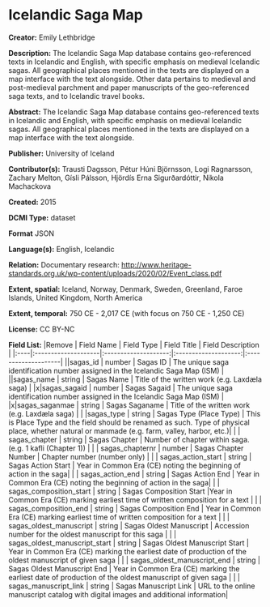 ﻿# Icelandic Saga Map
**Creator:** Emily Lethbridge

**Description:** The Icelandic Saga Map database contains geo-referenced texts in Icelandic and English, with specific emphasis on medieval Icelandic sagas. All geographical places mentioned in the texts are displayed on a map interface with the text alongside. Other data pertains to medieval and post-medieval parchment and paper manuscripts of the geo-referenced saga texts, and to Icelandic travel books.

**Abstract:** The Icelandic Saga Map database contains geo-referenced texts in Icelandic and English, with specific emphasis on medieval Icelandic sagas. All geographical places mentioned in the texts are displayed on a map interface with the text alongside.

**Publisher:** University of Iceland

**Contributor(s):** Trausti Dagsson, Pétur Húni Björnsson, Logi Ragnarsson, Zachary Melton, Gísli Pálsson, Hjördís Erna Sigurðardóttir, Nikola Machackova

**Created:** 2015

**DCMI Type:** dataset

**Format** JSON

**Language(s):** English, Icelandic

**Relation:** Documentary research: http://www.heritage-standards.org.uk/wp-content/uploads/2020/02/Event_class.pdf

**Extent, spatial:** Iceland, Norway, Denmark, Sweden, Greenland, Faroe Islands, United Kingdom, North America

**Extent, temporal:** 750 CE - 2,017 CE (with focus on 750 CE - 1,250 CE)

**License:** CC BY-NC

**Field List:**
|Remove | Field Name	| Field Type	| Field Title	| Field Description	|
|:----|:--------------------|:--------------------:|:--------------------:|:--------------------|
||sagas_id | number | Sagas ID | The unique saga identification number assigned in the Icelandic Saga Map (ISM) |
||sagas_name | string | Sagas Name | Title of the written work (e.g. Laxdæla saga) |
|x|sagas_sagaid | number | Sagas Sagaid | The unique saga identification number assigned in the Icelandic Saga Map (ISM) |
|x|sagas_saganmae | string | Sagas Saganame | Title of the written work (e.g. Laxdæla saga) |
| |sagas_type | string | Sagas Type (Place Type) | This is Place Type and the field should be renamed as such. Type of physical place, whether natural or manmade (e.g. farm, valley, harbor, etc.)|
| | sagas_chapter | string | Sagas Chapter | Number of chapter within saga. (e.g. 1 kafli (Chapter 1)) |
| | sagas_chapternr | number | Sagas Chapter Number | Chapter number (number only) |
| | sagas_action_start | string | Sagas Action Start | Year in Common Era (CE) noting the beginning of action in the saga|
| | sagas_action_end | string | Sagas Action End | Year in Common Era (CE) noting the beginning of action in the saga|
| | sagas_composition_start | string | Sagas Composition Start |Year in Common Era (CE) marking earliest time of written composition for a text |
| | sagas_composition_end | string | Sagas Composition End | Year in Common Era (CE) marking earliest time of written composition for a text |
| | sagas_oldest_manuscript | string | Sagas Oldest Manuscript | Accession number for the oldest manuscript for this saga |
| | sagas_oldest_manuscript_start | string | Sagas Oldest Manuscript Start | Year in Common Era (CE) marking the earliest date of production of the oldest manuscript of given saga |
| | sagas_oldest_manuscript_end | string | Sagas Oldest Manuscript End | Year in Common Era (CE) marking the earliest date of production of the oldest manuscript of given saga |
| | sagas_manuscript_link | string | Sagas Manuscript Link | URL to the online manuscript catalog with digital images and additional information|


<!-- Field Name: sagas_id
Field Type: number
Field Title: Sagas Id
Field Description: The unique saga identification number assigned in the Icelandic Saga Map (ISM)

Field Name: sagas_name
Field Type: string
Field Title: Sagas Name
Field Description: Title of the written work (e.g. Laxdæla saga)

Field Name: sagas_sagaid
Field Type: number
Field Title: Sagas Sagaid Emily needs to remove from dataset when uploaded
Field Description: The unique saga identification number assigned in the Icelandic Saga Map (ISM)

Field Name: sagas_saganame
Field Type: string
Field Title: Sagas Saganame Emily needs to remove from dataset when uploaded
Field Description: Title of the written work (e.g. Laxdæla saga)

Field Name: sagas_type
Field Type: string
Field Title: Sagas Type (Place Type)
Field Description: This is Place Type and the field should be renamed as such. Type of physical place, whether natural or manmade (e.g. farm, valley, harbor, etc.)

Field Name:  sagas_chapter
Field Type:  string
Field Title:  Sagas Chapter
Field Description:  Number of chapter within saga. (e.g. 1 kafli (Chapter 1))

"Field Name: sagas_chapternr
Field Type: number
Field Title: Sagas Chapter Number
Field Description: Chapter number (number only)

Field Name: sagas_action_start
Field Type: string
Field Title: Sagas Action Start
Field Description: Year in Common Era (CE) noting the beginning of action in the saga

Field Name: sagas_action_end
Field Type: string
Field Title: Sagas Action End
Field Description: Year in Common Era (CE) noting the end of action in the saga

Field Name: sagas_composition_start
Field Type: string
Field Title: Sagas Composition Start
Field Description: Year in Common Era (CE) marking earliest time of written composition for a text

Field Name: sagas_composition_end
Field Type: string
Field Title: Sagas Composition End
Field Description: Year in Common Era (CE) marking latest time of written composition for a text

Field Name: sagas_oldest_manuscript
Field Type: string
Field Title: Sagas Oldest Manuscript
Field Description: Accession number for the oldest manuscript for this saga

Field Name: sagas_oldest_manuscript_start
Field Type: string
Field Title: Sagas Oldest Manuscript Start
Field Description: Year in Common Era (CE) marking the earliest date of production of the oldest manuscript of given saga

Field Name: sagas_oldest_manuscript_end
Field Type: string
Field Title: Sagas Oldest Manuscript End
Field Description: Year in Common Era (CE) marking the latest date of production of the oldest manuscript of given saga

Field Name: sagas_manuscript_link
Field Type: string
Field Title: Sagas Manuscript Link
Field Description: URL to the online manuscript catalog with digital images and additional information
!-->




